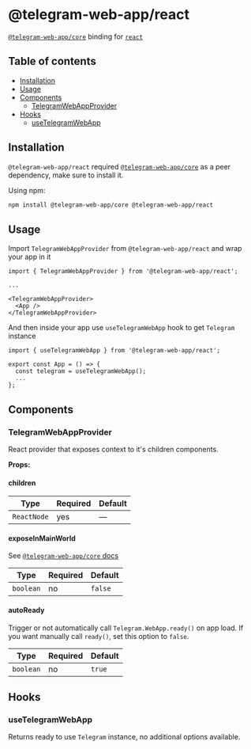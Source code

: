 # @telegram-web-app/react

[`@telegram-web-app/core`](../core) binding for [`react`](https://github.com/facebook/react)

## Table of contents

- [Installation](#installation)
- [Usage](#usage)
- [Components](#components)
  - [TelegramWebAppProvider](#telegramwebappprovider)
- [Hooks](#hooks)
  - [useTelegramWebApp](#usetelegramwebapp)

## Installation

`@telegram-web-app/react` required [`@telegram-web-app/core`](../core) as a peer
dependency, make sure to install it.

Using npm:

```sh
npm install @telegram-web-app/core @telegram-web-app/react
```

## Usage

Import `TelegramWebAppProvider` from `@telegram-web-app/react` and wrap your app in
it

```tsx
import { TelegramWebAppProvider } from '@telegram-web-app/react';

...

<TelegramWebAppProvider>
  <App />
</TelegramWebAppProvider>
```

And then inside your app use `useTelegramWebApp` hook to get `Telegram` instance

```tsx
import { useTelegramWebApp } from '@telegram-web-app/react';

export const App = () => {
  const telegram = useTelegramWebApp();
  ...
};
```

## Components

### TelegramWebAppProvider

React provider that exposes context to it's children components.

**Props:**

#### children

| Type        | Required | Default |
| ----------- | -------- | ------- |
| `ReactNode` | yes      | —       |

#### exposeInMainWorld

See [`@telegram-web-app/core` docs](/packages/core/README.md)

| Type      | Required | Default |
| --------- | -------- | ------- |
| `boolean` | no       | `false` |

#### autoReady

Trigger or not automatically call `Telegram.WebApp.ready()` on app load. If you want
manually call `ready()`, set this option to `false`.

| Type      | Required | Default |
| --------- | -------- | ------- |
| `boolean` | no       | `true`  |

## Hooks

### useTelegramWebApp

Returns ready to use `Telegram` instance, no additional options available.
